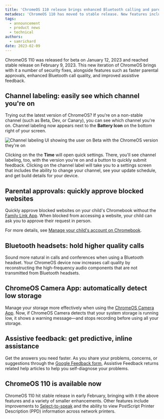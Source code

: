 ```yaml
---
title: 'ChromeOS 110 release brings enhanced Bluetooth calling and parental approvals'
metadesc: 'ChromeOS 110 has moved to stable release. New features include channel labeling (for experimental channels), fast-tracked parental approvals, and enhanced Bluetooth calling.'
tags:
  - announcement
  - product news
  - technical
authors:
  - samrichard
date: 2023-02-09
---
```


ChromeOS 110 was released for beta on January 12, 2023 and reached stable release on February 9, 2023. This new iteration of ChromeOS brings with it a number of security fixes, alongside features such as faster parental approvals, enhanced Bluetooth call quality, and improved assistive feedback.

## Channel labeling: easily see which channel you're on

Trying out the latest version of ChromeOS? If you're on a non-stable channel (such as Beta, Dev, or Canary), you can see which channel you're on. Channel labeling now appears next to the **Battery Icon** on the bottom right of your screen.

![Channel labeling UI showing the user on Beta with the ChromeOS version they're on](ix://posts/m110/channel-labeling.png)

Clicking on the the **Time** will open quick settings. There, you'll see channel labeling, too, with the version you're on and a button to quickly submit feedback. Clicking on the channel label will take you to a settings screen that includes the ability to change your channel, see your update schedule, and get build details for your device.

## Parental approvals: quickly approve blocked websites

Quickly approve blocked websites on your child's Chromebook without the [Family Link App](https://families.google/familylink/). When blocked from accessing a website, your child can ask you to approve their request in person.

For more details, see [Manage your child's account on Chromebook](https://support.google.com/families/answer/7680868?hl=en).

## Bluetooth headsets: hold higher quality calls

Sound more natural in calls and conferences when using a Bluetooth headset. Your ChromeOS device now increases call quality by reconstructing the high-frequency audio components that are not transmitted from Bluetooth headsets.

## ChromeOS Camera App: automatically detect low storage

Manage your storage more effectively when using the [ChromeOS Camera App](https://support.google.com/chromebook/answer/4487486?hl=en). Now, if ChromeOS Camera detects that your system storage is running low, it shows a warning message—and stops recording before using all your storage.

## Assistive feedback: get predictive, inline assistance

Get the answers you need faster. As you share your problems, concerns, or suggestions through the [Google Feedback form](https://support.google.com/chromebook/answer/2982029?hl=en), Assistive Feedback returns related help articles to help you self-diagnose your problems.

## ChromeOS 110 is available now

ChromeOS 110 hit stable release in early February, bringing with it the above features and a variety of smaller enhancements. Other features include improvements to [Select-to-speak](https://support.google.com/chromebook/answer/9032490?hl=en) and the ability to view PostScript Printer Description (PPD) information across network printers.
